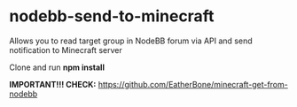 # nodebb-send-to-minecraft
Allows you to read target group in NodeBB forum via API and send notification to Minecraft server

Clone and run **npm install**

**IMPORTANT!!! CHECK:** https://github.com/EatherBone/minecraft-get-from-nodebb
